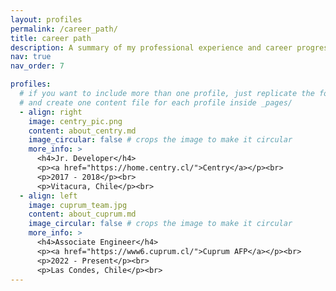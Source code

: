 ```yaml
---
layout: profiles
permalink: /career_path/
title: career path
description: A summary of my professional experience and career progression
nav: true
nav_order: 7

profiles:
  # if you want to include more than one profile, just replicate the following block
  # and create one content file for each profile inside _pages/
  - align: right
    image: centry_pic.png
    content: about_centry.md
    image_circular: false # crops the image to make it circular
    more_info: >
      <h4>Jr. Developer</h4>
      <p><a href="https://home.centry.cl/">Centry</a></p><br>
      <p>2017 - 2018</p><br>
      <p>Vitacura, Chile</p><br>
  - align: left
    image: cuprum_team.jpg
    content: about_cuprum.md
    image_circular: false # crops the image to make it circular
    more_info: >
      <h4>Associate Engineer</h4>
      <p><a href="https://www6.cuprum.cl/">Cuprum AFP</a></p><br>
      <p>2022 - Present</p><br>
      <p>Las Condes, Chile</p><br>
---
```

